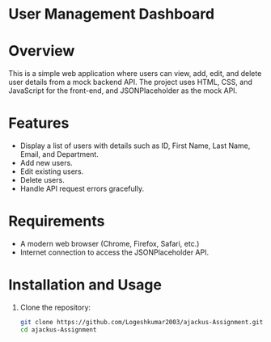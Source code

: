 # User Management Dashboard

# Overview
This is a simple web application where users can view, add, edit, and delete user details from a mock backend API. The project uses HTML, CSS, and JavaScript for the front-end, and JSONPlaceholder as the mock API.

# Features
- Display a list of users with details such as ID, First Name, Last Name, Email, and Department.
- Add new users.
- Edit existing users.
- Delete users.
- Handle API request errors gracefully.

# Requirements
- A modern web browser (Chrome, Firefox, Safari, etc.)
- Internet connection to access the JSONPlaceholder API.

# Installation and Usage
1. Clone the repository:
   ```bash
   git clone https://github.com/Logeshkumar2003/ajackus-Assignment.git
   cd ajackus-Assignment
